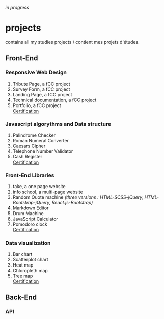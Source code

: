 *in progress*

# projects
contains all my studies projects / contient mes projets d'études.

## Front-End

### Responsive Web Design
1. Tribute Page, a fCC project
1. Survey Form, a fCC project
1. Landing Page, a fCC project
1. Technical documentation, a fCC project
1. Portfolio, a fCC project  
[Certification](https://www.freecodecamp.org/certification/fcc3ab085a4-3e2d-4160-a445-50914111cc0d/responsive-web-design)

### Javascript algorythms and Data structure
1. Palindrome Checker
1. Roman Numeral Converter
1. Caesars Cipher
1. Telephone Number Validator
1. Cash Register  
[Certification](https://www.freecodecamp.org/certification/fcc3ab085a4-3e2d-4160-a445-50914111cc0d/javascript-algorithms-and-data-structures)

### Front-End Libraries
1. take, a one page website
2. info school, a multi-page website
3. Random Quote machine *(three versions : HTML-SCSS-jQuery, HTML-Bootstrap-jQuery, React.js-Bootstrap)*
4. Markdown Editor 
5. Drum Machine
6. JavaScript Calculator
7. Pomodoro clock  
[Certification](https://www.freecodecamp.org/certification/fcc3ab085a4-3e2d-4160-a445-50914111cc0d/front-end-libraries
)

### Data visualization
1. Bar chart
2. Scatterplot chart
3. Heat map
4. Chloropleth map
5. Tree map  
[Certification](https://www.freecodecamp.org/certification/fcc3ab085a4-3e2d-4160-a445-50914111cc0d/data-visualization)

## Back-End
### API

